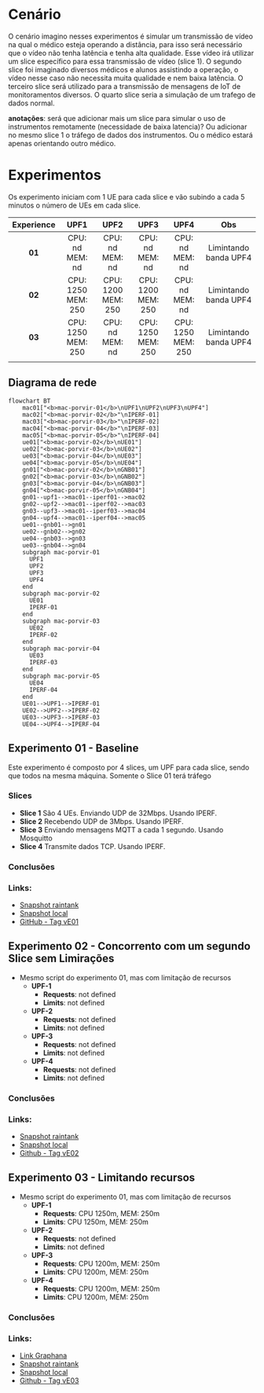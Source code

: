 # Cenário

O cenário imagino nesses experimentos é simular um transmissão de vídeo na qual o médico esteja operando a distância, para isso será necessário que o vídeo não tenha latência e tenha alta qualidade. Esse vídeo irá utilizar um slice específico para essa transmissão de vídeo (slice 1). O segundo slice foi imaginado diversos médicos e alunos assistindo a operação, o vídeo nesse caso não necessita muita qualidade e nem baixa latência. O terceiro slice será utilizado para a transmissão de mensagens de IoT de monitoramentos diversos. O quarto slice seria a simulação de um trafego de dados normal.

**anotações**: será que adicionar mais um slice para simular o uso de instrumentos remotamente (necessidade de baixa latencia)? Ou adicionar no mesmo slice 1 o tráfego de dados dos instrumentos. Ou o médico estará apenas orientando outro médico. 


# Experimentos


Os experimento iniciam com 1 UE para cada slice e vão subindo a cada 5 minutos o número de UEs em cada slice. 

| **Experience** |       **UPF1**      |       **UPF2**      |       **UPF3**      |       **UPF4**      |        **Obs**        |
|:--------------:|:-------------------:|:-------------------:|:-------------------:|:-------------------:|:---------------------:|
|     **01**     |   CPU: nd MEM: nd   |   CPU: nd MEM: nd   |   CPU: nd MEM: nd   |   CPU: nd MEM: nd   | Limintando banda UPF4 |
|     **02**     | CPU: 1250 MEM: 250  | CPU: 1200 MEM: 250  | CPU: 1200 MEM: 250  |   CPU: nd MEM: nd   | Limintando banda UPF4 |
|     **03**     | CPU: 1250 MEM: 250  |   CPU: nd MEM: nd   | CPU: 1250 MEM: 250  | CPU: 1250 MEM: 250  | Limintando banda UPF4 |
|                |                     |                     |                     |                     |                       |

## Diagrama de rede

```mermaid
flowchart BT
    mac01["<b>mac-porvir-01</b>\nUPF1\nUPF2\nUPF3\nUPF4"]
    mac02["<b>mac-porvir-02</b>"\nIPERF-01]
    mac03["<b>mac-porvir-03</b>"\nIPERF-02]
    mac04["<b>mac-porvir-04</b>"\nIPERF-03]
    mac05["<b>mac-porvir-05</b>"\nIPERF-04]
    ue01["<b>mac-porvir-02</b>\nUE01"]
    ue02["<b>mac-porvir-03</b>\nUE02"]
    ue03["<b>mac-porvir-04</b>\nUE03"]
    ue04["<b>mac-porvir-05</b>\nUE04"]
    gn01["<b>mac-porvir-02</b>\nGNB01"]
    gn02["<b>mac-porvir-03</b>\nGNB02"]
    gn03["<b>mac-porvir-04</b>\nGNB03"]
    gn04["<b>mac-porvir-05</b>\nGNB04"]
    gn01--upf1-->mac01--iperf01-->mac02
    gn02--upf2-->mac01--iperf02-->mac03
    gn03--upf3-->mac01--iperf03-->mac04
    gn04--upf4-->mac01--iperf04-->mac05
    ue01--gnb01-->gn01
    ue02--gnb02-->gn02
    ue04--gnb03-->gn03
    ue03--gnb04-->gn04
    subgraph mac-porvir-01
      UPF1
      UPF2
      UPF3
      UPF4
    end
    subgraph mac-porvir-02
      UE01
      IPERF-01
    end
    subgraph mac-porvir-03
      UE02
      IPERF-02
    end
    subgraph mac-porvir-04
      UE03
      IPERF-03
    end
    subgraph mac-porvir-05
      UE04
      IPERF-04
    end
    UE01-->UPF1-->IPERF-01
    UE02-->UPF2-->IPERF-02
    UE03-->UPF3-->IPERF-03
    UE04-->UPF4-->IPERF-04
```

## Experimento 01 - Baseline

Este experimento é composto por 4 slices, um UPF para cada slice, sendo que todos na mesma máquina. Somente o Slice 01 terá tráfego

### Slices

- **Slice 1** São 4 UEs. Enviando UDP de 32Mbps. Usando IPERF.
- **Slice 2** Recebendo UDP de 3Mbps. Usando IPERF.
- **Slice 3** Enviando mensagens MQTT a cada 1 segundo. Usando Mosquitto
- **Slice 4** Transmite dados TCP. Usando IPERF.

### Conclusões

###  Links: 
- [Snapshot raintank](https://snapshots.raintank.io/dashboard/snapshot/8pkUeAV7bfcduyTbvqKJxGvYIc0HwgBX)
- [Snapshot local](http://localhost:3000/dashboard/snapshot/xgT5grEOoDrcmE2hiu9jR9575xFRxyE0)
- [GitHub - Tag vE01](https://github.com/maikovisky/open5gs/tree/vE01)















## Experimento 02 - Concorrento com um segundo Slice sem Limirações

- Mesmo script do experimento 01, mas com limitação de recursos
  - **UPF-1**
    - **Requests**: not defined
    - **Limits**: not defined
  - **UPF-2**
    - **Requests**: not defined
    - **Limits**: not defined
  - **UPF-3**
    - **Requests**: not defined
    - **Limits**: not defined
  - **UPF-4**
    - **Requests**: not defined
    - **Limits**: not defined

### Conclusões

### Links:
- [Snapshot raintank](https://snapshots.raintank.io/dashboard/snapshot/0NB01YiXKN5ucm71tFOdiI9pLLmrPI1C)
- [Snapshot local](http://localhost:3000/dashboard/snapshot/J1H7PIhXANeCujItO6XqTuexcxohXoy6)
- [Github - Tag  vE02](https://github.com/maikovisky/open5gs/tree/vE02)


## Experimento 03 - Limitando recursos 

- Mesmo script do experimento 01, mas com limitação de recursos
  - **UPF-1**
    - **Requests**: CPU 1250m, MEM: 250m
    - **Limits**: CPU 1250m, MEM: 250m
  - **UPF-2**
    - **Requests**: not defined
    - **Limits**: not defined
  - **UPF-3**
    - **Requests**: CPU 1200m, MEM: 250m
    - **Limits**: CPU 1200m, MEM: 250m
  - **UPF-4**
    - **Requests**: CPU 1200m, MEM: 250m
    - **Limits**: CPU 1200m, MEM: 250m


### Conclusões

### Links:
- [Link Graphana](http://localhost:4000/d/9ZtOvTcVz/open-5g?orgId=1&var-datasource=prometheus&var-cluster=&var-namespace=open5gs&var-resolution=1h&var-interval=%24__auto_interval_interval&var-workload=open5gs-upf-1&var-workload=open5gs-upf-2&var-workload=open5gs-upf-3&var-workload=open5gs-upf-4&var-ues=open5gs-ue01&var-ues=open5gs-ue02&var-ues=open5gs-ue03&var-ues=open5gs-ue04&from=1699677338054&to=1699684616033)
- [Snapshot raintank](https://snapshots.raintank.io/dashboard/snapshot/8cUAUtzoAwCiB5JKI2L5jNJMQUe5yKJi)
- [Snapshot local](http://localhost:3000/dashboard/snapshot/77nqlMcqNjIkWcJUWnFXInyRFcWTd03y)
- [Github - Tag  vE03](https://github.com/maikovisky/open5gs/tree/vE3)